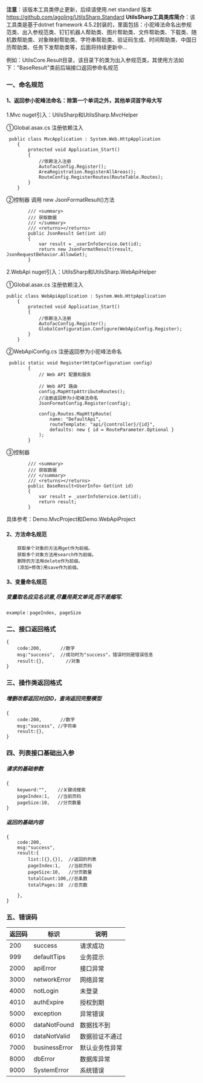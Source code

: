 **注意**：该版本工具类停止更新，后续请使用.net standard 版本 https://github.com/agoling/UtilsSharp.Standard
**UtilsSharp工具类库简介**：该工具类是基于dotnet framework 4.5.2封装的，里面包括：小驼峰法命名出参规范类、出入参规范类、钉钉机器人帮助类、图片帮助类、文件帮助类、下载类、随机数帮助类、对象映射帮助类、字符串帮助类、验证码生成、时间帮助类、中国日历帮助类、任务下发帮助类等，后面将持续更新中…

例如：UtilsCore.Result目录，该目录下的类为出入参规范类，其使用方法如下："BaseResult"类前后端接口返回参命名规范
 
### 一、命名规范

#### 1、返回参小驼峰法命名：除第一个单词之外，其他单词首字母大写

1.Mvc nuget引入：UtilsSharp和UtilsSharp.MvcHelper

①Global.asax.cs 注册依赖注入

```
 public class MvcApplication : System.Web.HttpApplication
    {
        protected void Application_Start()
        {
            //依赖注入注册
            AutofacConfig.Register();
            AreaRegistration.RegisterAllAreas();
            RouteConfig.RegisterRoutes(RouteTable.Routes);
        }
    }
```

②控制器 调用 new JsonFormatResult()方法
```
        /// <summary>
        /// 获取数据
        /// </summary>
        /// <returns></returns>
        public JsonResult Get(int id)
        {
            var result = _userInfoService.Get(id);
            return new JsonFormatResult(result, JsonRequestBehavior.AllowGet);
        }

```
2.WebApi nuget引入：UtilsSharp和UtilsSharp.WebApiHelper

①Global.asax.cs 注册依赖注入
```
public class WebApiApplication : System.Web.HttpApplication
    {
        protected void Application_Start()
        {
            //依赖注入注册
            AutofacConfig.Register();
            GlobalConfiguration.Configure(WebApiConfig.Register);
        }
    }
```
②WebApiConfig.cs 注册返回参为小驼峰法命名

```
 public static void Register(HttpConfiguration config)
        {
            // Web API 配置和服务

            // Web API 路由
            config.MapHttpAttributeRoutes();
            //注册返回参为小驼峰法命名
            JsonFormatConfig.Register(config);

            config.Routes.MapHttpRoute(
                name: "DefaultApi",
                routeTemplate: "api/{controller}/{id}",
                defaults: new { id = RouteParameter.Optional }
            );
        }
```
③控制器

```
        /// <summary>
        /// 获取数据
        /// </summary>
        /// <returns></returns>
        public BaseResult<UserInfo> Get(int id)
        {
            var result = _userInfoService.Get(id);
            return result;
        }
```
具体参考：Demo.MvcProject和Demo.WebApiProject


#### 2、方法命名规范
```
    获取单个对象的方法用get作为前缀。
    获取多个对象方法用search作为前缀。
    删除的方法用delete作为前缀。
    (添加+修改)用save作为前缀。
```
#### 3、变量命名规范
##### 变量取名应见名识意,尽量用英文单词,而不是缩写.
```
example：pageIndex, pageSize
```

### 二、接口返回格式

```
{
    code:200,       //数字
    msg:"success",  //成功时为"success"，错误时则是错误信息
    result:{},        //对象
}
```
### 三、操作类返回格式

##### 增删改都返回对应ID，查询返回完整模型
```
{
    code:200,       //数字
    msg:"success", //字符串
    result:{},
}
```

### 四、列表接口基础出入参

##### 请求的基础参数
```
{
    keyword:"",    //关键词搜索
    pageIndex:1,   //当前页码
    pageSize:10,   //分页数量
}
```

##### 返回的基础内容
```
{
    code:200, 
    msg:"success",
    result:{
        list:[{},{}],  //返回的列表
        pageIndex:1,   //当前页码
        pageSize:10,   //分页数量
        totalCount:100,//总条数
        totalPages:10  //总页数 
        
    },
}
```
### 五、错误码

返回码 | 标识 |  说明  
-|-|-
200|success|请求成功
999|defaultTips|业务提示
2000|apiError|接口异常
3000|networkError|网络异常
4000|notLogin|未登录
4010|authExpire|授权到期
5000|exception|异常错误
6000|dataNotFound|数据找不到
6010|dataNotValid|数据验证不通过
7000|businessError|默认业务性异常
8000|dbError|数据库异常
9000|SystemError|系统错误

